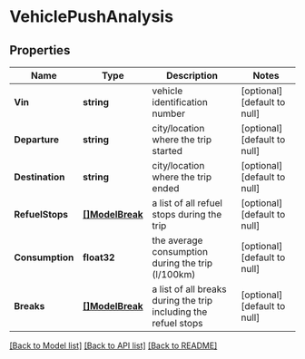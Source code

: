 # VehiclePushAnalysis

## Properties
Name | Type | Description | Notes
------------ | ------------- | ------------- | -------------
**Vin** | **string** | vehicle identification number | [optional] [default to null]
**Departure** | **string** | city/location where the trip started | [optional] [default to null]
**Destination** | **string** | city/location where the trip ended | [optional] [default to null]
**RefuelStops** | [**[]ModelBreak**](Break.md) | a list of all refuel stops during the trip | [optional] [default to null]
**Consumption** | **float32** | the average consumption during the trip (l/100km) | [optional] [default to null]
**Breaks** | [**[]ModelBreak**](Break.md) | a list of all breaks during the trip including the refuel stops | [optional] [default to null]

[[Back to Model list]](../README.md#documentation-for-models) [[Back to API list]](../README.md#documentation-for-api-endpoints) [[Back to README]](../README.md)


